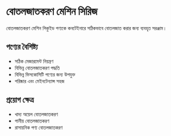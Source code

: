 # বোতলজাতকরণ মেশিন সিরিজ

বোতলজাতকরণ মেশিন লিকুইড পণ্যকে কনটেইনারে সঠিকভাবে বোতলজাত করার জন্য ব্যবহৃত সরঞ্জাম।

## পণ্যের বৈশিষ্ট্য

- সঠিক মেজারমেন্ট নিয়ন্ত্রণ
- বিভিন্ন বোতলজাতকরণ পদ্ধতি
- বিভিন্ন ভিসকোসিটি পণ্যের জন্য উপযুক্ত
- পরিষ্কার এবং মেইনটেন্যান্স সহজ

## প্রয়োগ ক্ষেত্র

- খাদ্য অয়েল বোতলজাতকরণ
- পানীয় বোতলজাতকরণ
- রাসায়নিক পণ্য বোতলজাতকরণ
